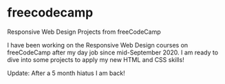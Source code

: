 # freecodecamp
Responsive Web Design Projects from freeCodeCamp

I have been working on the Responsive Web Design courses on freeCodeCamp after my day job since mid-September 2020. I am ready to dive into some projects to apply my new HTML and CSS skills!

Update: After a 5 month hiatus I am back!

